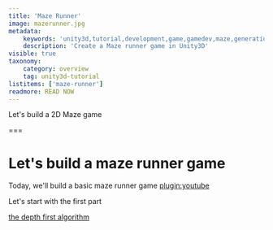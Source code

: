 ```yaml
---
title: 'Maze Runner'
image: mazerunner.jpg
metadata:
    keywords: 'unity3d,tutorial,development,game,gamedev,maze,generation,runner'
    description: 'Create a Maze runner game in Unity3D'
visible: true
taxonomy:
    category: overview
    tag: unity3d-tutorial
listitems: ['maze-runner']
readmore: READ NOW
---
```


Let's build a 2D Maze game

===

# Let's build a maze runner game

Today, we'll build a basic maze runner game
[plugin:youtube](https://www.youtube.com/watch?v=2mUf_6xPNcI)

Let's start with the first part

[the depth first algorithm](chapter-01?classes=button)